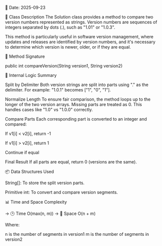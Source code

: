 📅 Date:
2025-09-23

📌 Class Description
The Solution class provides a method to compare two version numbers represented as strings. Version numbers are sequences of integers separated by dots (.), such as "1.01" or "1.0.3".

This method is particularly useful in software version management, where updates and releases are identified by version numbers, and it's necessary to determine which version is newer, older, or if they are equal.

🔧 Method Signature

public int compareVersion(String version1, String version2)


🧠 Internal Logic Summary

Split by Delimiter
Both version strings are split into parts using "." as the delimiter.
For example: "1.0.1" becomes ["1", "0", "1"].

Normalize Length
To ensure fair comparison, the method loops up to the longer of the two version arrays. Missing parts are treated as 0.
This handles cases like "1.0" vs "1.0.0" correctly.

Compare Parts
Each corresponding part is converted to an integer and compared:

If v1[i] < v2[i], return -1

If v1[i] > v2[i], return 1

Continue if equal

Final Result
If all parts are equal, return 0 (versions are the same).

📦 Data Structures Used

String[]: To store the split version parts.

Primitive int: To convert and compare version segments.

📊 Time and Space Complexity

-> 🕒 Time	O(max(n, m))
-> 🧠 Space	O(n + m)

Where:

n is the number of segments in version1
m is the number of segments in version2